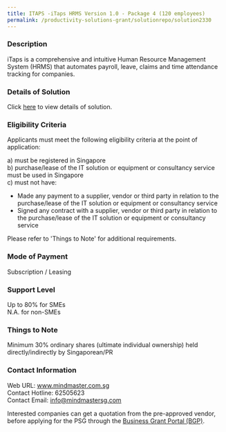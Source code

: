 ```yaml
---
title: ITAPS -iTaps HRMS Version 1.0 - Package 4 (120 employees)					
permalink: /productivity-solutions-grant/solutionrepo/solution2330
---
```


### Description

iTaps is a comprehensive and intuitive Human Resource Management System (HRMS) that automates payroll, leave, claims and time attendance tracking for companies.

### Details of Solution

Click <a href='https://www.gobusiness.gov.sg/images/psg/Mind_Master_20200586_Desensitised_Annex_3_Part_4.pdf' target='_blank' rel='noopener'>here</a> to view details of solution.

### Eligibility Criteria

Applicants must meet the following eligibility criteria at the point of application:

a) must be registered in Singapore <br>
b) purchase/lease of the IT solution or equipment or consultancy service must be used in Singapore <br>
c) must not have:
- Made any payment to a supplier, vendor or third party in relation to the purchase/lease of the IT solution or equipment or consultancy service
- Signed any contract with a supplier, vendor or third party in relation to the purchase/lease of the IT solution or equipment or consultancy service

Please refer to 'Things to Note' for additional requirements.

### Mode of Payment
Subscription / Leasing

### Support Level
Up to 80% for SMEs <br>
N.A. for non-SMEs

### Things to Note
Minimum 30% ordinary shares (ultimate individual ownership) held directly/indirectly by Singaporean/PR

### Contact Information
Web URL: www.mindmaster.com.sg <br>Contact Hotline: 62505623 <br>Contact Email: info@mindmastersg.com <br>

Interested companies can get a quotation from the pre-approved vendor, before applying for the PSG through the <a target='_blank' rel='noopener' href='https://www.businessgrants.gov.sg/'>Business Grant Portal (BGP)</a>.
